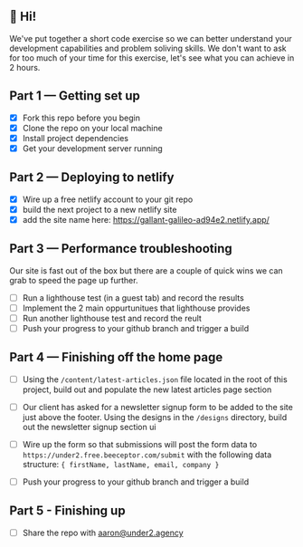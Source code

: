 ## 👋 Hi!

We've put together a short code exercise so we can better understand your development capabilities and problem soliving skills. We don't want to ask for too much of your time for this exercise, let's see what you can achieve in 2 hours.

## Part 1 — Getting set up

-   [x] Fork this repo before you begin
-   [x] Clone the repo on your local machine
-   [x] Install project dependencies
-   [x] Get your development server running

## Part 2 — Deploying to netlify

-   [x] Wire up a free netlify account to your git repo
-   [x] build the next project to a new netlify site
-   [x] add the site name here: https://gallant-galileo-ad94e2.netlify.app/

## Part 3 — Performance troubleshooting

Our site is fast out of the box but there are a couple of quick wins we can grab to speed the page up further.

-   [ ] Run a lighthouse test (in a guest tab) and record the results
-   [ ] Implement the 2 main oppurtunitues that lighthouse provides
-   [ ] Run another lighthouse test and record the reult
-   [ ] Push your progress to your github branch and trigger a build

## Part 4 — Finishing off the home page

-   [ ] Using the `/content/latest-articles.json` file located in the root of this project, build out and populate the new latest articles page section
-   [ ] Our client has asked for a newsletter signup form to be added to the site just above the footer. Using the designs in the `/designs` directory, build out the newsletter signup section ui

-   [ ] Wire up the form so that submissions will post the form data to `https://under2.free.beeceptor.com/submit` with the following data structure:
        `{ firstName, lastName, email, company }`
-   [ ] Push your progress to your github branch and trigger a build

## Part 5 - Finishing up

-   [ ] Share the repo with aaron@under2.agency
